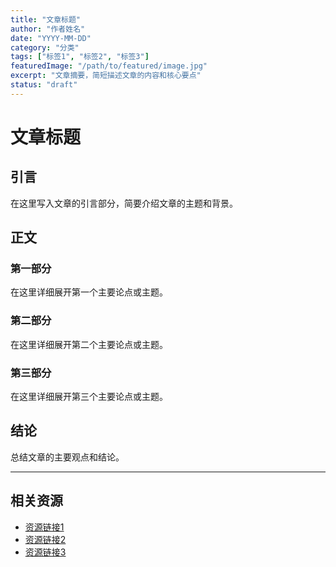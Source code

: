 ```yaml
---
title: "文章标题"
author: "作者姓名"
date: "YYYY-MM-DD"
category: "分类"
tags: ["标签1", "标签2", "标签3"]
featuredImage: "/path/to/featured/image.jpg"
excerpt: "文章摘要，简短描述文章的内容和核心要点"
status: "draft"
---
```


<!-- 注意：默认请将新文章保存在articles/crafts/目录下 -->

# 文章标题

## 引言

在这里写入文章的引言部分，简要介绍文章的主题和背景。

## 正文

### 第一部分

在这里详细展开第一个主要论点或主题。

### 第二部分

在这里详细展开第二个主要论点或主题。

### 第三部分

在这里详细展开第三个主要论点或主题。

## 结论

总结文章的主要观点和结论。

---

## 相关资源

- [资源链接1](URL1)
- [资源链接2](URL2)
- [资源链接3](URL3) 